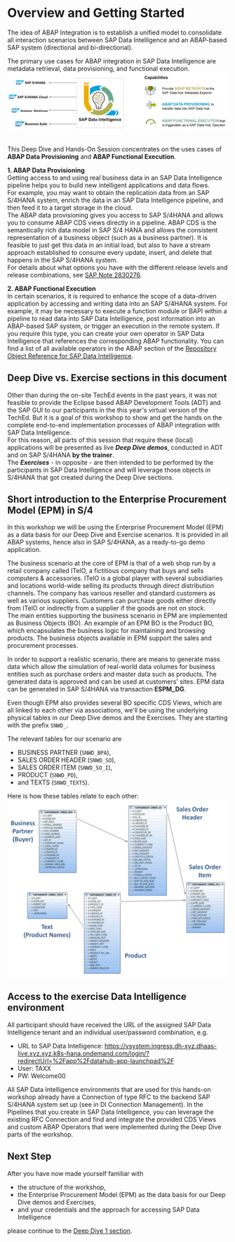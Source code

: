 # Overview and Getting Started

The idea of ABAP Integration is to establish a unified model to consolidate all interaction scenarios between SAP Data Intelligence and an ABAP-based SAP system (directional and bi-directional).

The primary use cases for ABAP integration in SAP Data Intelligence are metadata retrieval, data provisioning, and functional execution.
![](images/0-001a.JPG)

<br>This Deep Dive and Hands-On Session concentrates on the uses cases of **ABAP Data Provisioning** and **ABAP Functional Execution**.<br>

**1. ABAP Data Provisioning**<br>
Getting access to and using real business data in an SAP Data Intelligence pipeline helps you to build new intelligent applications and data flows.<br>
For example, you may want to obtain the replication data from an SAP S/4HANA system, enrich the data in an SAP Data Intelligence pipeline, and then feed it to a target storage in the cloud.<br>
The ABAP data provisioning gives you access to SAP S/4HANA and allows you to consume ABAP CDS views directly in a pipeline. ABAP CDS is the semantically rich data model in SAP S/4 HANA and allows the consistent representation of a business object (such as a business partner). It is feasible to just get this data in an initial load, but also to have a stream approach established to consume every update, insert, and delete that happens in the SAP S/4HANA system.<br>For details about what options you have with the different release levels and release combinations, see [SAP Note 2830276](https://launchpad.support.sap.com/#%2Fnotes%2F2830276).

**2. ABAP Functional Execution**<br>
In certain scenarios, it is required to enhance the scope of a data-driven application by accessing and writing data into an SAP S/4HANA system. For example, it may be necessary to execute a function module or BAPI within a pipeline to read data into SAP Data Intelligence, post information into an ABAP-based SAP system, or trigger an execution in the remote system. If you require this type, you can create your own operator in SAP Data Intelligence that references the corresponding ABAP functionality. You can find a list of all available operators in the ABAP section of the [Repository Object Reference for SAP Data Intelligence](https://help.sap.com/doc/d131eca2150049da86c541ee0895177c/Cloud/en-US/cloud_loiod131eca2150049da86c541ee0895177c.pdf).

## Deep Dive vs. Exercise sections in this document

Other than during the on-site TechEd events in the past years, it was not feasible to provide the Eclipse based ABAP Development Tools (ADT) and the SAP GUI to our participants in the this year's virtual version of the TechEd. But it is a goal of this workshop to show and get the hands on the complete end-to-end implementation processes of ABAP integration with SAP Data Intelligence.<br>
For this reason, all parts of this session that require these (local) applications will be presented as live ***Deep Dive demos***, conducted in ADT and on SAP S/4HANA **by the trainer**.<br>
The ***Exercises*** - in opposite - are then intended to be performed by the participants in SAP Data Intelligence and will leverage those objects in S/4HANA that got created during the Deep Dive sections.


## Short introduction to the Enterprise Procurement Model (EPM) in S/4

In this workshop we will be using the Enterprise Procurement Model (EPM) as a data basis for our Deep Dive and Exercise scenarios. It is provided in all ABAP systems, hence also in SAP S/4HANA, as a ready-to-go demo application.<br>

The business scenario at the core of EPM is that of a web shop run by a retail company called ITelO, a fictitious company that buys and sells computers & accessories. ITelO is a global player with several subsidiaries and locations world-wide selling its products through direct distribution channels. The company has various reseller and standard customers as well as various suppliers. Customers can purchase goods either directly from ITelO or indirectly from a supplier if the goods are not on stock.<br>
The main entities supporting the business scenario in EPM are implemented as Business Objects (BO). An example of an EPM BO is the Product BO, which encapsulates the business logic for maintaining and browsing products. The business objects available in EPM support the sales and procurement processes.<br>

In order to support a realistic scenario, there are means to generate mass data which allow the simulation of real-world data volumes for business entities such as purchase orders and master data such as products. The generated data is approved and can be used at customers’ sites. EPM data can be generated in SAP S/4HANA via transaction **ESPM_DG**.

Even though EPM also provides several BO specific CDS Views, which are all linked to each other via associations, we'll be using the underlying physical tables in our Deep Dive demos and the Exercises. They are starting with the prefix `SNWD_`.

The relevant tables for our scenario are
- BUSINESS PARTNER (`SNWD_BPA`),
- SALES ORDER HEADER (`SNWD_SO`),
- SALES ORDER ITEM (`SNWD_SO_I`),
- PRODUCT (`SNWD_PD`),
- and TEXTS (`SNWD_TEXTS`).

Here is how these tables relate to each other:<br>
![](images/epm-001b.JPG)

## Access to the exercise Data Intelligence environment

All participant should have received the URL of the assigned SAP Data Intelligence tenant and an individual user/password combination, e.g.
- URL to SAP Data Intelligence: https://vsystem.ingress.dh-xyz.dhaas-live.xyz.xyz.k8s-hana.ondemand.com/login/?redirectUrl=%2Fapp%2Fdatahub-app-launchpad%2F
- User: TAXX
- PW: Welcome00

All SAP Data Intelligence environments that are used for this hands-on workshop already have a Connection of type RFC to the backend SAP S/4HANA system set up (see in DI Connection Management). In the Pipelines that you create in SAP Data Intelligence, you can leverage the existing RFC Connection and find and integrate the provided CDS Views and custom ABAP Operators that were implemented during the Deep Dive parts of the workshop. 

## Next Step

After you have now made yourself familiar with
- the structure of the workshop,
- the Enterprise Procurement Model (EPM) as the data basis for our Deep Dive demos and Exercises,
- and your credentials and the approach for accessing SAP Data Intelligence

please continue to the [Deep Dive 1 section](../dd1/README.md).
